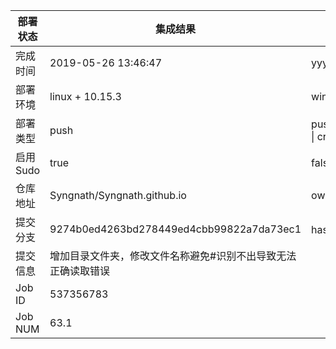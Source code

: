 部署状态 | 集成结果 | 参考值
---|---|---
完成时间 | 2019-05-26 13:46:47 | yyyy-mm-dd hh:mm:ss
部署环境 | linux + 10.15.3 | window \| linux + stable
部署类型 | push | push \| pull_request \| api \| cron
启用Sudo | true | false \| true
仓库地址 | Syngnath/Syngnath.github.io | owner_name/repo_name
提交分支 | 9274b0ed4263bd278449ed4cbb99822a7da73ec1 | hash 16位
提交信息 | 增加目录文件夹，修改文件名称避免#识别不出导致无法正确读取错误 |
Job ID   | 537356783 |
Job NUM  | 63.1 |
